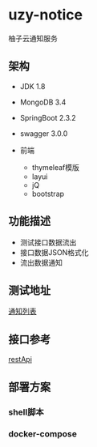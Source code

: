 # uzy-notice
柚子云通知服务

## 架构
- JDK 1.8
- MongoDB 3.4
- SpringBoot 2.3.2
- swagger 3.0.0

- 前端
    + thymeleaf模版
    + layui
    + jQ
    + bootstrap

## 功能描述
- 测试接口数据流出
- 接口数据JSON格式化
- 流出数据通知

## 测试地址
[通知列表](http://140.143.126.226:9100)

## 接口参考
[restApi](http://140.143.126.226:9100/swagger-ui/index.htm)

## 部署方案

### shell脚本

### docker-compose
